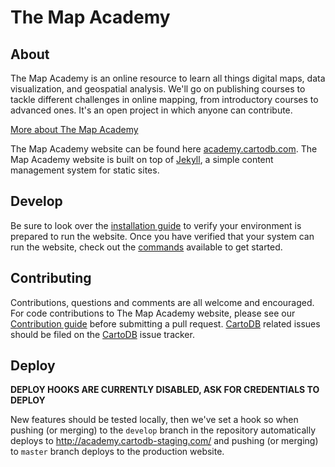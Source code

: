 # The Map Academy

## About

The Map Academy is an online resource to learn all things digital maps, data visualization, and geospatial analysis. We'll go on publishing courses to tackle different challenges in online mapping, from introductory courses to advanced ones. It's an open project in which anyone can contribute.

[More about The Map Academy](http://academy.cartodb.com/about/)

The Map Academy website can be found here [academy.cartodb.com](http://academy.cartodb.com/). The Map Academy website is built on top of [Jekyll](http://jekyllrb.com/), a simple content management system for static sites.

  
## Develop

Be sure to look over the [installation guide](INSTALL.md) to verify your environment is prepared to run the website. Once you have verified that your system can run the website, check out the [commands](COMMANDS.md) available to get started.


## Contributing

Contributions, questions and comments are all welcome and encouraged. For code contributions to The Map Academy website, please see our [Contribution guide](CONTRIBUTING.md) before submitting a pull request. [CartoDB](https://cartodb.com/) related issues should be filed on the [CartoDB](https://github.com/CartoDB/cartodb) issue tracker.


## Deploy

**DEPLOY HOOKS ARE CURRENTLY DISABLED, ASK FOR CREDENTIALS TO DEPLOY**

New features should be tested locally, then we've set a hook so when pushing (or merging) to the `develop` branch in the repository automatically deploys to http://academy.cartodb-staging.com/ and pushing (or merging) to `master` branch deploys to the production website.
